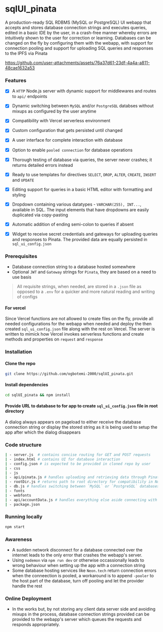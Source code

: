 # sqlUI_pinata
A production-ready SQL RDBMS (MySQL or PostgreSQL) UI webapp that accepts and stores database connection strings and executes queries, edited in a basic IDE by the user, in a crash-free manner whereby errors are intuitively shown to the user for correction or learning.
Databases can be changed on the fly by configuring them with the webapp, with support for connection pooling and support for uploading SQL queries and responses to the IPFS via Pinata

https://github.com/user-attachments/assets/76a37d61-23df-4a4a-a811-48cae1632a53

### Features
- [x] A `HTTP` Node.js server with dynamic support for middlewares and routes to `api/` endpoints
- [x] Dynamic switching between `MySQL` and/or `PostgreSQL` databses without mixups as configured by the user anytime 
- [x] Compatibility with Vercel serverless environment
- [x] Custom configuration that gets persisted until changed
- [x] A user interface for complete interaction with database
- [x] Option to enable `pooled connection` for database operations
- [x] Thorough testing of database via queries, the server never crashes; it returns detailed errors instead
- [x] Ready to use templates for directives `SELECT`, `DROP`, `ALTER`, `CREATE`, `INSERT` and `UPDATE`
- [x] Editing support for queries in a basic HTML editor with formatting and styling
- [x] Dropdown containing various datatypes - `VARCHAR(255), INT...`, available in SQL. The input elements that have dropdowns are easily duplicated via copy-pasting
- [x] Automatic addition of ending semi-colon to queries if absent
- [x] Widget to receive secret credentials and gateways for uploading queries and responses to Pinata. The provided data are equally persisted in `sql_ui_config.json`


### Prerequisites
+ Database connection string to a database hosted somewhere
+ Optional `JWT` and `Gateway` strings for `Pinata`, they are based on a need to use basis
> All requisite strings, when needed, are stored in a `.json` file as opposed to a `.env` for a quicker and more natural reading and writing of configs
#### For vercel
Since Vercel functions are not allowed to create files on the fly, provide all needed configurations for the webapp when needed and deploy the then created `sql_ui_config.json` file along with the rest on Vercel. The server is written to mimick how Vercel invokes serverless functions and create methods and properties on `request` and `response`    
 
### Installation
#### Clone the repo
```sh
git clone https://github.com/ogbotemi-2000/sqlUI_pinata.git
```
#### Install dependencies
```sh
cd sqlUI_pinata && npm install
```
#### Provide URL to database to for app to create `sql_ui_config.json` file in root directory
A dialog always appears on pageload to either receive the database connection string or display the stored string as it is being used to setup the app after which the dialog disappears 

### Code structure
```sh
| - server.js  # contains concise routing for GET and POST requests
| - index.html # contains UI for database interaction
| - config.json # is expected to be provided in cloned repo by user
| - css
| - js
| - api/pinata.js # handles uploading and retrieving data through Pinata
| - rootDir.js # returns path to root directory for compatibility in Node or Vercel environment when creating `sql_ui_config.json`
| - db.js # handles switching between `MySQL` or `PostgreSQL` databases for pooled or regular connections
| - fonts
| - webfonts
| - api/accountData.js # handles everything else aside connecting with Pinata
| - package.json
```


### Running locally
```sh
npm start
```
### Awareness
+ A sudden network disconnect for a database connected over the internet leads to the only error that crashes the webapp's server.
+ Using `nodemon` via `npm run dev` or otherwise occassionally leads to wrong behaviour when setting up the app with a connection string
+ Some database hosting services like `Neon.tech` return connection errors when the conneection is pooled, a workaround is to append `-pooler` to the host part of the database, turn off pooling and let the provider handle the rest 

### Online Deployment
+ In the works but, by not storing any client data server side and avoiding mixups in the process, database connection strings provided can be provided to the webapp's server which queues the requests and responds appropriately. 
